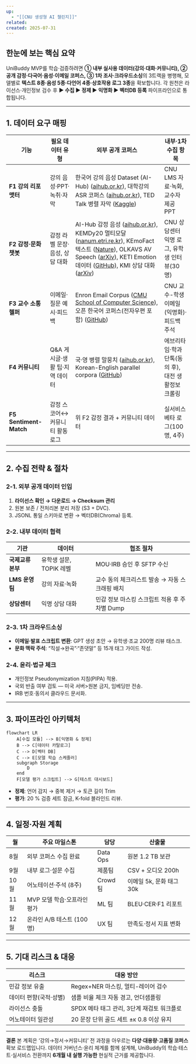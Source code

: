 ```yaml
---
up:
  - "[[CNU 생성형 AI 챌린지]]"
related: 
created: 2025-07-31
---
```

## 한눈에 보는 핵심 요약

UniBuddy MVP를 학습·검증하려면 **① 내부 실사용 데이터(강의·대화·커뮤니티), ② 공개 감정·다국어·음성·이메일 코퍼스, ③ 1차 조사·크라우드소싱**의 3트랙을 병행해, 모델별로 **텍스트 8종·음성 5종·다언어 4종·상호작용 로그 3종**을 확보합니다. 각 원천은 라이선스·개인정보 검수 후 **▶ 수집 ▶ 정제 ▶ 익명화 ▶ 벡터DB 등록** 파이프라인으로 통합됩니다.

---

## 1. 데이터 요구 매핑

| 기능                     | 필요 데이터 유형            | 외부 공개 코퍼스                                                                                                                                                                                | 내부·1차 수집 항목                    |
| ---------------------- | -------------------- | ---------------------------------------------------------------------------------------------------------------------------------------------------------------------------------------- | ------------------------------ |
| **F1 강의 리포맷터**         | 강의 음성·PPT·녹취·자막      | 한국어 강의 음성 Dataset (AI-Hub) ([aihub.or.kr][1]), 대학강의 ASR 코퍼스 ([aihub.or.kr][2]), TED Talk 병렬 자막 ([Kaggle][3])                                                                             | CNU LMS 자료·녹화, 교수자 제공 PPT      |
| **F2 감정·문화 챗봇**        | 감정 라벨 문장·음성, 상담 대화   | AI-Hub 감정 음성 ([aihub.or.kr][4]), KEMDy20 멀티모달 ([nanum.etri.re.kr][5]), KEmoFact 텍스트 ([Nature][6]), OLKAVS AV Speech ([arXiv][7]), KETI Emotion 데이터 ([GitHub][8]), KMI 상담 대화 ([arXiv][9]) | CNU 상담센터 익명 로그, 유학생 인터뷰(30명)   |
| **F3 교수 소통 헬퍼**        | 이메일·질문 예시·피드백        | Enron Email Corpus ([CMU School of Computer Science][10]), 오픈 한국어 코퍼스(전자우편 포함) ([GitHub][11])                                                                                            | CNU 교수-학생 이메일(익명화)·피드백 주석      |
| **F4 커뮤니티**            | Q\&A 게시글·생활 팁·지역 데이터 | 국·영 병렬 말뭉치 ([aihub.or.kr][12]), Korean-English parallel corpora ([GitHub][13])                                                                                                           | 에브리타임·학과 단톡(동의 후), 대전 생활정보 크롤링 |
| **F5 Sentiment-Match** | 감정 스코어↔커뮤니티 활동 로그    | 위 F2 감정 결과 + 커뮤니티 데이터                                                                                                                                                                    | 실서비스 베타 로그(100 명, 4주)          |

---

## 2. 수집 전략 & 절차

### 2-1. 외부 공개 데이터 인입

1. **라이선스 확인 → 다운로드 → Checksum 관리**
2. 원본 보존 / 전처리본 분리 저장 (S3 + DVC).
3. JSONL 통일 스키마로 변환 → 벡터DB(Chroma) 등록.

### 2-2. 내부 데이터 협력

| 기관          | 데이터              | 협조 절차                        |
| ----------- | ---------------- | ---------------------------- |
| **국제교류본부**  | 유학생 설문, TOPIK 레벨 | MOU·IRB 승인 후 SFTP 수신         |
| **LMS 운영팀** | 강의 자료·녹화         | 교수 동의 체크리스트 발송 → 자동 스크래핑 배치  |
| **상담센터**    | 익명 상담 대화         | 민감 정보 마스킹 스크립트 적용 후 주차별 Dump |

### 2-3. 1차 크라우드소싱

* **이메일·발표 스크립트 변환**: GPT 생성 초안 → 유학생·조교 200명 리뷰 태스크.
* **문화 맥락 주석**: “직설→완곡”·“존댓말” 등 15개 태그 가이드 작성.

### 2-4. 윤리·법규 체크

* 개인정보 Pseudonymization 지침(PIPA) 적용.
* 국외 반출 여부 검토 — 미국 서버>원본 금지, 임베딩만 전송.
* IRB 번호·동의서 클라우드 문서화.

---

## 3. 파이프라인 아키텍처

```mermaid
flowchart LR
    A[수집 모듈] --> B[익명화 & 정제]
    B --> C[데이터 카탈로그]
    C --> D[벡터 DB]
    C --> E[모델 학습 스케줄러]
    subgraph Storage
        D
    end
    F[모델 평가 스크립트] --> G[테스트 대시보드]
```

* **정제**: 언어 감지 → 중복 제거 → 토큰 길이 Trim
* **평가**: 20 % 검증 세트 잠금, K-fold 블라인드 리뷰.

---

## 4. 일정·자원 계획

| 월   | 주요 마일스톤            | 담당       | 산출물               |
| --- | ------------------ | -------- | ----------------- |
| 8월  | 외부 코퍼스 수집 완료       | Data Ops | 원본 1.2 TB 보관      |
| 9월  | 내부 로그·설문 수집        | 제품팀      | CSV + 오디오 200h    |
| 10월 | 어노테이션·주석 (8주)      | Crowd 팀  | 이메일 5k, 문화 태그 30k |
| 11월 | MVP 모델 학습·오프라인 평가  | ML 팀     | BLEU·CER·F1 리포트   |
| 12월 | 온라인 A/B 테스트 (100명) | UX 팀     | 만족도·정서 지표 변화      |

---

## 5. 기대 리스크 & 대응

| 리스크           | 대응 방안                       |
| ------------- | --------------------------- |
| 민감 정보 유출      | Regex+NER 마스킹, 멀티-레이어 검수    |
| 데이터 편향(국적·성별) | 샘플 비율 체크 자동 경고, 언더샘플링       |
| 라이선스 충돌       | SPDX 메타 태그 관리, 3단계 재검토 워크플로 |
| 어노테이터 일관성     | 20 문장 단위 골드 세트 ±κ 0.8 이상 유지 |

---

**결론**
본 계획은 ‘강의→정서→커뮤니티’ 전 과정을 아우르는 **다양·대용량·고품질 코퍼스** 확보 로드맵입니다. 데이터 거버넌스·윤리 체계를 함께 설계해, UniBuddy의 학습·테스트·실서비스 전환까지 **6개월 내 실행 가능한** 현실적 근거를 제공합니다.

[1]: https://aihub.or.kr/aihubdata/data/view.do?dataSetSn=115&utm_source=chatgpt.com "한국어 강의 음성 - AI-Hub"
[2]: https://aihub.or.kr/aihubdata/data/view.do?dataSetSn=71627&utm_source=chatgpt.com "한국어 대학 강의 데이터 - AI-Hub"
[3]: https://www.kaggle.com/datasets/miguelcorraljr/ted-ultimate-dataset?utm_source=chatgpt.com "TED Talks Transcripts for NLP - Kaggle"
[4]: https://aihub.or.kr/aihubdata/data/view.do?dataSetSn=263&utm_source=chatgpt.com "감정 분류를 위한 대화 음성 데이터셋 - AI-Hub"
[5]: https://nanum.etri.re.kr/share/kjnoh2/KEMDy20?lang=En_us&utm_source=chatgpt.com "Korean Emotion Multimodal Database in 2020 (KEMDy20)"
[6]: https://www.nature.com/articles/s41598-023-45386-8?utm_source=chatgpt.com "A Korean emotion-factor dataset for extracting emotion and ... - Nature"
[7]: https://arxiv.org/abs/2301.06375?utm_source=chatgpt.com "OLKAVS: An Open Large-Scale Korean Audio-Visual Speech Dataset"
[8]: https://github.com/treblenalto/korean-speech-emotion-recognition?utm_source=chatgpt.com "treblenalto/korean-speech-emotion-recognition: 한국어 STT를 통한 ..."
[9]: https://arxiv.org/abs/2502.05651?utm_source=chatgpt.com "KMI: A Dataset of Korean Motivational Interviewing Dialogues for Psychotherapy"
[10]: https://www.cs.cmu.edu/~enron/?utm_source=chatgpt.com "Enron Email Dataset"
[11]: https://github.com/ko-nlp/Open-korean-corpora?utm_source=chatgpt.com "GitHub - ko-nlp/Open-korean-corpora"
[12]: https://aihub.or.kr/aihubdata/data/view.do?dataSetSn=71498&utm_source=chatgpt.com "한국어-다국어 번역 말뭉치 (인문학) - AI-Hub"
[13]: https://github.com/jungyeul/korean-parallel-corpora?utm_source=chatgpt.com "jungyeul/korean-parallel-corpora - GitHub"
